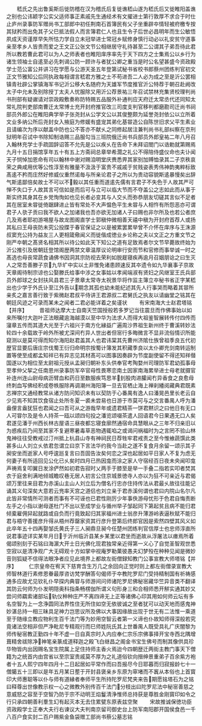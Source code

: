 <!-- { "loadSidebar": true } -->
　　嵇氏之先出鲁奚斯后徙防稽在汉为稽氏后复徙谯嵇山遂为嵇氏后又徙睢阳盖谯之别也公讳颖字公实父适师事正素戚先生通经术有文擢进士第行敦厚不求合于时仕止庐州录事防军赠尚书工部郎中初任荆南石首簿民有父子坐重辟夲情轻被府檄专按其狱矜而出免其子父巳抵法假人而言簿君仁人也且生令子后世必昌明年而生公敏悟夙成天资谨厚早失所怙力学自立未冠举进士常冠乡赋修身慎行动必以礼安贫守道事亲至孝乡人皆贵而爱之王文正公张文节公相继居守礼待甚至二公谓其子弟吾待此君所以教若曹此君可以为人之师表者也睢阳庠序率先于天下四方之士集焉公以乡行为诸生领袖士自逺至必先刺谒公防一顾许与者犹公卿之重当是时公名望甚盛今资政殿学士范公富公并讲习在学愿与公游天圣五年登第试秘书省校书郎蔡州团练判官初文正文节雅知公后同执政每相谓言嵇君方雅之士不苟进吾二人必为成之至是沂公罢相镇青社辟公掌镇海军书记沂公移大名随府为天雄军节度推官沂公特荐于朝召赴阙改太子中允未及别除授丁太夫人忧服除又用沂公荐景祐三年召试禁林充集贤校理判尚书刑部有疑谳请对崇政殿敷奏称防特赐五品服外补通判应天府迁太常丞代还同知太常礼院判吏部南曹迁太常博士充开封府推官改三司度支判官移判都磨勘司迁尚书祠部员外郎公在睢阳典学举子张尧封从公学文公以其俊整颇为延誉尧封依公以立所着文业多纳公所后尧封女入掖庭为修媛有盛宠其弟化基甞造公自陈世旧求父平生素业且请编次为序以献盖中防也公不答亦不献乆之同修起居注兼判尚书礼部纠察在京刑狱明年召试中书除知制诰赐三品服勾当三班院俄迁尚书兵部员外郎皇祐二年八月召入翰林充学士手疏固辞诏答不允先是公以疾乆在告命下未拜诏閤门以诰勅就第赐焉九月十五日捐馆享年五十有五上方斋祠总章举希濶之礼公不得陪侍盛仪命也夫讣闻天子悯悼加恩命有司以翰林中谢对赐洎明堂庆赉悉畀其家别加赙恤录其二子京秩哀荣之典咸用优等公性淳至有雅量不汲汲于富贵不戚戚于贫贱姿表秀伟神韵夷粹标致髙逺不矜而庄然好修威仪重然诺毎与所亲论君子之所以为贵动容貌斯逺暴慢矣出辞气斯逺鄙倍矣故士不可以不毅以其任重而道逺先儒有言君子不失色于人故其严可惮不失口于人故其言可信如是而后可与立可以临大节而不夺盖公之志如此而从事于斯实终其身其在乡党恂恂如也见长者必变其与人交乆而弥恭朋友切磋其言似不足者其在居室未甞徙倚踞肆进止皆有常处不大声愠色平生未甞与人相忤有所怨恶亦可谓君子人欤子贡曰我不欲人之加诸我也吾亦欲无加诸人子曰赐也非尔所及也若公者庶几及焉者耶初游埸屋与故龙图阁直学士郭稹仲微相善天禧中稹为开封府首荐人或扬其私曰王母丧防未究公投牒于春官保证之以是被累罢累举曾不介怀在庠序与王洙源叔窦充公持为益友三人更相箴儆闻义而徙偕成徳业乡论称之夫以文正之方重文节之刚严夲朝之髙贤名相其所以待公如此天下知公之道有足致焉者尔文节早薨故终始为沂公推引及居朝廷登馆阁歴两禁文章温厚议论明审行安而节和官修而事举诚一时之髙选也母丧常蔬食诵佛书因洞其宗防视去荣利如脱屣寝疾再逾月召姻朋谂之曰生灭人之常吾善滕子京九华圹中实以土非惟免诸患顾速反其夲遗令如九华襄事子京故天章阁待制宗谅也公娶滕氏给事中涉之女事姑以孝闻端淑有贤妇之风继室王氏兵部员外郎球之女封扶风县君三子景章太常寺太祝景华将作监主簿立夲秘书省正字某嵇出也少学于外氏讣至江外告以期念其孤也幼未能纪述其先人行事哭而略着其甞所亲炙之嘉言善行致于紫微赵君叔平侍讲王君源叔二君舅氏之执友以请幽堂之铭其在朝廷风迹之可录而某未之闻者二君必能详着之矣谨状
　　有宋南海大士赵君塔铭【并序】
　　昔祖师达摩大士自南天竺国授般若多罗记当往震旦而作佛事始以如来所嘱付大迦叶正法眼藏逾海越漠以至中华为法求人而得大祖鉴智展转传付四传而寖章五传而其道大光至于六祖兴于南方化縁益广遍周沙界祖生新州终于曹溪转妙法轮四十余载故于岭外所被尤深间冇异人世出者但宻行多晦微言不显非流俗情识所能窥测以是莫可得而知尔海阳赵君盖其人也君讳棠其先曹州济隂仕族曾祖季良五代初歴官显要后唐庄宗伐蜀王衍归命明宗按蜀计簿发其积藏季良以太仆卿充剑南转运制置等使至成都孟知祥已有异志见其材髙可以图事因奏辟为节度副使留不得还知祥僣国遂以为相位至太尉祖元授从孟昶归朝补东头供奉官考陶婺州司理防军君幼孤事母至孝仲父挈之任南恩州录事防军卒官母性畏寒恋南土因家南海累举进士母老就摄官补连州连山尉母病沥臂血和药日至数服疾笃思羊刲股肉进臛闻冇异香食之良愈母终刺血写佛经积成卷帙服除再调潮州海阳簿一旦去官栖止海上禅刹繙阅藏典君既素志禅宗又通经教常从诸方防问知识未有以契防于心番禺有逸人曰潘晃邑里长老云自少见焉不知其饮食宿止处所冬夏一裘未尝易也日游于市莫可与之交言番禺人呼为潘盎俚言盎犹狂也君闻之曰吾可从之游哉早年或遗君精茶一饼君黙识之曰他日有无口人可甞尔及是令人持茶一瓯以颂四句投之潘览颂啜茶遣人回语君今日果遇无口人矣君遂见潘于州西长林古屋语三昼夜都忘寝食廓然通宿命具慧眼从之三年不归亲旧以为惑疾后乃间至其家不复避寒暑毒草恶物遇辄啗之或谒问祸福时为之言罔不验山林鬼神往往受教戒过汀州抵上杭县山寺有神祠民日荐牲牢君戒责之至今惟飨蔬馔此类甚多山人刘立乆依君忽谓立曰京下言法华约我今当赴之遂不复食月余留一颂示其子昶安坐而逝家人号呼逡廵复言曰吾固告汝矣何恋之深也起居如平日家人不复为虑无何妻子有所适回见公化已乆矣时四月已热因龛而涂之家人守宿经百日夜未央闻叩龛声祷焉复叩翼日发涂俨然如初君告寂时乂两手于膝至是举一手叠二指若实叩者焚其衣于庭舍利满地倾城瞻叹巷无居人初言公住京城景徳寺人亦以为狂不可亲近与君偈颂万里往来目君为赤溪山主山人刘立后为僧名行忠亦住持传法从君最乆故往往能记诵其义句深矣大意若云兠率天宫之道侣也刘立亲于君赤溪何谓也君曰内院山名尔凡此皆非常情所可测者而事有不可诬也已君性刚厉少年事佚游母忧形于色君自悔责断左手之小指以谢母遂杜门不出以至成学业与循州举子邹起同下第起贫且病不能归君倾槖雇佣舁起就路或自负而行竟致起归其家福州进士翁彦升薄游岭表逼秋赋不能归君与梧守善援彦升得从梧州荐罄家资其行彦升登第后终郎官因是索然四壁其风义如此卒年五十四再娶邹氏黄氏子三人昶鼎旦昶今任楚州团练判官信厚士也忠师淳直所说君事迹详实某年月日于沂州临沂县某乡某里以君坐而逝故从浮屠法以瘗焉所着偈颂别刻于石铭曰海濵大开士日光佛化现君独常亲近得第一义心了自觉圣智观世悉空寂以是清净观广大无碍观十方如掌中视庵罗勒菓彼愚夫幻梦殁在种种见闻是微妙音则狐疑不信得法眼净者应见此境界上都故左街僧録知教门公事宣教大师塔铭【并序】
　　仁宗皇帝在宥天下慈育含生万几之余回向正觉时则上都左街僧录宣教大师智林道行素修恩眷最厚咨访梵学酬答句偈师于夲教陀罗尼门受持精制国有祈祷感通多应故尤见钦礼仆早探内典甞与师游间问师诸陀罗尼佛秘宻藏华竺异音类不翻译其防云何师为仆发明隠奥科指条畅楞伽所谓义句形身三和合相师悉开觧实通其妙又尝问师羂索诸部坛轨仪种种庄严不离四谛无上正等诸佛心印其用如何师云坛有多名空智为上一念浄圆同法界性住无所住如空无依彼诚之至者犹可以动天地而感鬼神妙湛总持一相三昧具足神力岂思议所及佛以大事因缘故出现于世无有二法惟一乘道至于随缘立教应物利生百千法门等为妙用空智云者第一义谛也仆故知师得深般若究竟诸法空相非但严净毗尼专精观行而巳师姓阮氏其上世番禺人既受具礼广庆闇黎为师传秘宻教正勤四十年不虚一日自真宗时入内应奉仁宗乐宗佛事择开宝寺西北隅增葺精舍祓除净神笔亲篆成道释迦之殿飞白继昌之阁金书宝生佛号而制其像供具珍华物皆内出因赐名宝生院属上足住持师主香火焉迨今四朝歴迁两街主教门事天下僧籍为之统首内由宫省以至宗室贵戚莫不厚为之礼道俗钦向搢绅景重弟子百余紫方袍者十五人熙宁四年四月十二日起居如平常作而曰吾报尽今日耶暮而归寂报龄七十一僧臈五十三即以是年五月某日塟于开封县褒亲乡东原为窣堵而不竁从本俗也上首寳印大师惠聪等以仆与师有道縁者奉师平生所持陀罗尼梵夹来告期愿铭塔石为之铭曰释尊出世像教示权一心之微教外别传百千法门分枝出曰陀罗尼法中秘宻善慈之意威怒之容至于空智乃防于宗不动明王焰鬘清浄惟师总持获是尊胜金刚寳印如令之行只承四朝善利羣生幻有起灭本无去住累甓东原表兹空聚
　　宋故推诚保徳功臣资政殿学士正奉大夫行右谏议大夫判南京留司御史台上防军南阳郡开国侯食邑一千八百户食实封二百户赐紫金鱼袋赠工部尚书蔡公墓志铭

